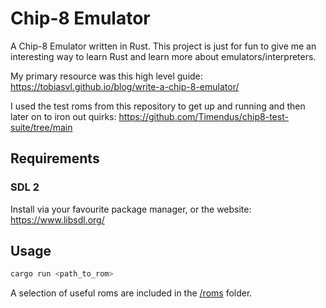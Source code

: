 # Chip-8 Emulator

A Chip-8 Emulator written in Rust. This project is just for fun to give me an interesting way to learn Rust and learn more about emulators/interpreters.

My primary resource was this high level guide: https://tobiasvl.github.io/blog/write-a-chip-8-emulator/

I used the test roms from this repository to get up and running and then later on to iron out quirks: https://github.com/Timendus/chip8-test-suite/tree/main

## Requirements

### SDL 2

Install via your favourite package manager, or the website: https://www.libsdl.org/

## Usage

```bash
cargo run <path_to_rom>
```

A selection of useful roms are included in the [/roms](/roms/) folder.
